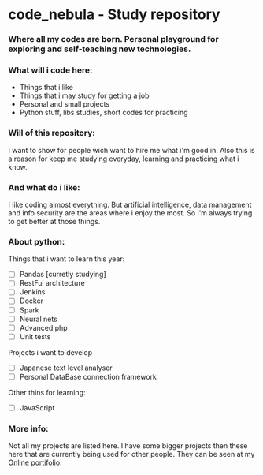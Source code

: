 # code_nebula - Study repository
### Where all my codes are born. Personal playground for exploring and self-teaching new technologies.

### What will i code here:
- Things that i like
- Things that i may study for getting a job
- Personal and small projects
- Python stuff, libs studies, short codes for practicing

### Will of this repository:
I want to show for people wich want to hire me what i'm good in.
Also this is a reason for keep me studying everyday, learning and practicing what i know.

### And what do i like:
I like coding almost everything. But artificial intelligence, data management and info security are
the areas where i enjoy the most.
So i'm always trying to get better at those things.

### About python:
Things that i want to learn this year:
- [ ] Pandas [curretly studying]
- [ ] RestFul architecture
- [ ] Jenkins
- [ ] Docker
- [ ] Spark
- [ ] Neural nets
- [ ] Advanced php
- [ ] Unit tests

Projects i want to develop
- [ ] Japanese text level analyser
- [ ] Personal DataBase connection framework

Other thins for learning:
- [ ] JavaScript


### More info:
Not all my projects are listed here. I have some bigger projects then these here
that are currently being used for other people.
They can be seen at my [Online portifolio](http://antalord.pythonanywhere.com/work).

